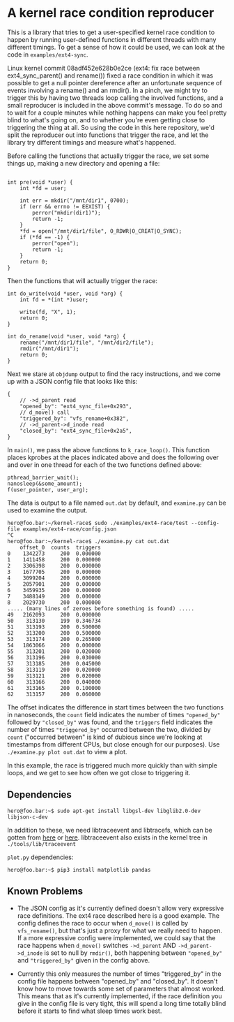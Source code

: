 # A kernel race condition reproducer

This is a library that tries to get a user-specified kernel race
condition to happen by running user-defined functions in different
threads with many different timings. To get a sense of how
it could be used, we can look at the code in `examples/ext4-sync`.

Linux kernel commit 08adf452e628b0e2ce (ext4: fix race between
ext4_sync_parent() and rename()) fixed a race condition in which it
was possible to get a null pointer dereference after an unfortunate
sequence of events involving a rename() and an rmdir(). In a pinch, we
might try to trigger this by having two threads loop calling the
involved functions, and a small reproducer is included in the above
commit's message. To do so and to wait for a couple minutes while
nothing happens can make you feel pretty blind to what's going on, and
to whether you're even getting close to triggering the thing at
all. So using the code in this here repository, we'd split the
reproducer out into functions that trigger the race, and let the
library try different timings and measure what's happened.

Before calling the functions that actually trigger the race, we set
some things up, making a new directory and opening a file:

```

int pre(void *user) {
	int *fd = user;

	int err = mkdir("/mnt/dir1", 0700);
	if (err && errno != EEXIST) {
		perror("mkdir(dir1)");
		return -1;
	}
	*fd = open("/mnt/dir1/file", O_RDWR|O_CREAT|O_SYNC);
	if (*fd == -1) {
		perror("open");
		return -1;
	}
	return 0;
}
```

Then the functions that will actually trigger the race:

```
int do_write(void *user, void *arg) {
	int fd = *(int *)user;

	write(fd, "X", 1);
	return 0;
}

int do_rename(void *user, void *arg) {
	rename("/mnt/dir1/file", "/mnt/dir2/file");
	rmdir("/mnt/dir1");
	return 0;
}
```

Next we stare at `objdump` output to find the racy instructions,
and we come up with a JSON config file that looks like this:

```
{
    // ->d_parent read
    "opened_by": "ext4_sync_file+0x293",
    // d_move() call
    "triggered_by": "vfs_rename+0x382",
    // ->d_parent->d_inode read
    "closed_by": "ext4_sync_file+0x2a5",
}
```

In `main()`, we pass the above functions to `k_race_loop()`.  This
function places kprobes at the places indicated above and does the
following over and over in one thread for each of the two functions
defined above:

```
pthread_barrier_wait();
nanosleep(&some_amount);
f(user_pointer, user_arg);
```

The data is output to a file named `out.dat` by default, and `examine.py`
can be used to examine the output.

```console
hero@foo.bar:~/kernel-race$ sudo ./examples/ext4-race/test --config-file examples/ext4-race/config.json
^C
hero@foo.bar:~/kernel-race$ ./examine.py cat out.dat
    offset_0  counts  triggers
0    1342273     200  0.000000
1    1411458     200  0.000000
2    3306398     200  0.000000
3    1677705     200  0.000000
4    3099204     200  0.000000
5    2057901     200  0.000000
6    3459935     200  0.000000
7    3488149     200  0.000000
8    2029730     200  0.000000
..... (many lines of zeroes before something is found) .....
49   2162093     200  0.000000
50    313130     199  0.346734
51    313193     200  0.500000
52    313200     200  0.500000
53    313174     200  0.265000
54   1863066     200  0.000000
55    313201     200  0.020000
56    313196     200  0.030000
57    313185     200  0.045000
58    313119     200  0.020000
59    313121     200  0.020000
60    313166     200  0.040000
61    313165     200  0.100000
62    313157     200  0.060000
```

The offset indicates the difference in start times between the two
functions in nanoseconds, the `count` field indicates the number of
times `"opened_by"` followed by `"closed_by"` was found, and the
`triggers` field indicates the number of times `"triggered_by"`
occurred between the two, divided by `count` ("occurred between" is
kind of dubious since we're looking at timestamps from different CPUs, but close
enough for our purposes). Use `./examine.py plot out.dat` to view a plot.

In this example, the race is triggered much more quickly than with
simple loops, and we get to see how often we got close to triggering
it.

## Dependencies
```console
hero@foo.bar:~$ sudo apt-get install libgsl-dev libglib2.0-dev libjson-c-dev
```

In addition to these, we need libtraceevent and libtracefs, which can
be gotten from
[here](https://git.kernel.org/pub/scm/utils/trace-cmd/trace-cmd.git) or
[here](https://github.com/rostedt/trace-cmd). libtraceevent also
exists in the kernel tree in `./tools/lib/traceevent`

`plot.py` dependencies:
```console
hero@foo.bar:~$ pip3 install matplotlib pandas
```

## Known Problems
* The JSON config as it's currently defined doesn't allow very
expressive race definitions. The ext4 race described here is a good
example. The config defines the race to occur when `d_move()` is
called by `vfs_rename()`, but that's just a proxy for what we really
need to happen. If a more expressive config were implemented, we could
say that the race happens when `d_move()` switches `->d_parent` AND
`->d_parent->d_inode` is set to null by `rmdir()`, both happening between
`"opened_by"` and `"triggered_by"` given in the config above.

* Currently this only measures the number of times "triggered_by" in
  the config file happens between "opened_by" and "closed_by". It
  doesn't know how to move towards some set of parameters that almost
  worked. This means that as it's currently implemented, if the
  race definition you give in the config file is very tight, this will
  spend a long time totally blind before it starts to find what sleep
  times work best.